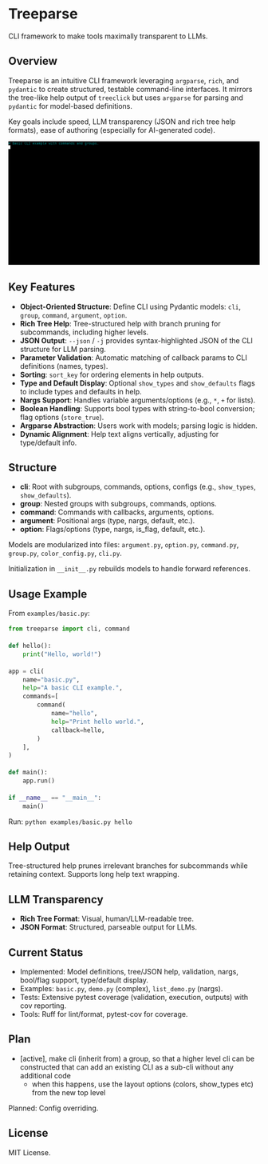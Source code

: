 # Treeparse

CLI framework to make tools maximally transparent to LLMs. 

## Overview

Treeparse is an intuitive CLI framework leveraging `argparse`, `rich`, and `pydantic` to create structured, testable command-line interfaces. It mirrors the tree-like help output of `treeclick` but uses `argparse` for parsing and `pydantic` for model-based definitions.

Key goals include speed, LLM transparency (JSON and rich tree help formats), ease of authoring (especially for AI-generated code).

![Demo scripts](docs/assets/demos.gif)


## Key Features

- **Object-Oriented Structure**: Define CLI using Pydantic models: `cli`, `group`, `command`, `argument`, `option`.
- **Rich Tree Help**: Tree-structured help with branch pruning for subcommands, including higher levels.
- **JSON Output**: `--json` / `-j` provides syntax-highlighted JSON of the CLI structure for LLM parsing.
- **Parameter Validation**: Automatic matching of callback params to CLI definitions (names, types).
- **Sorting**: `sort_key` for ordering elements in help outputs.
- **Type and Default Display**: Optional `show_types` and `show_defaults` flags to include types and defaults in help.
- **Nargs Support**: Handles variable arguments/options (e.g., `*`, `+` for lists).
- **Boolean Handling**: Supports bool types with string-to-bool conversion; flag options (`store_true`).
- **Argparse Abstraction**: Users work with models; parsing logic is hidden.
- **Dynamic Alignment**: Help text aligns vertically, adjusting for type/default info.

## Structure

- **cli**: Root with subgroups, commands, options, configs (e.g., `show_types`, `show_defaults`).
- **group**: Nested groups with subgroups, commands, options.
- **command**: Commands with callbacks, arguments, options.
- **argument**: Positional args (type, nargs, default, etc.).
- **option**: Flags/options (type, nargs, is_flag, default, etc.).

Models are modularized into files: `argument.py`, `option.py`, `command.py`, `group.py`, `color_config.py`, `cli.py`.

Initialization in `__init__.py` rebuilds models to handle forward references.

## Usage Example

From `examples/basic.py`:

```python
from treeparse import cli, command

def hello():
    print("Hello, world!")

app = cli(
    name="basic.py",
    help="A basic CLI example.",
    commands=[
        command(
            name="hello",
            help="Print hello world.",
            callback=hello,
        )
    ],
)

def main():
    app.run()

if __name__ == "__main__":
    main()
```

Run: `python examples/basic.py hello`

## Help Output

Tree-structured help prunes irrelevant branches for subcommands while retaining context. Supports long help text wrapping.

## LLM Transparency

- **Rich Tree Format**: Visual, human/LLM-readable tree.
- **JSON Format**: Structured, parseable output for LLMs.

## Current Status

- Implemented: Model definitions, tree/JSON help, validation, nargs, bool/flag support, type/default display.
- Examples: `basic.py`, `demo.py` (complex), `list_demo.py` (nargs).
- Tests: Extensive pytest coverage (validation, execution, outputs) with cov reporting.
- Tools: Ruff for lint/format, pytest-cov for coverage.

## Plan

- [active], make cli (inherit from) a group, so that a higher level cli can be constructed that can add an existing CLI as a sub-cli without any additional code
    - when this happens, use the layout options (colors, show_types etc) from the new top level

Planned: Config overriding.

## License

MIT License.
